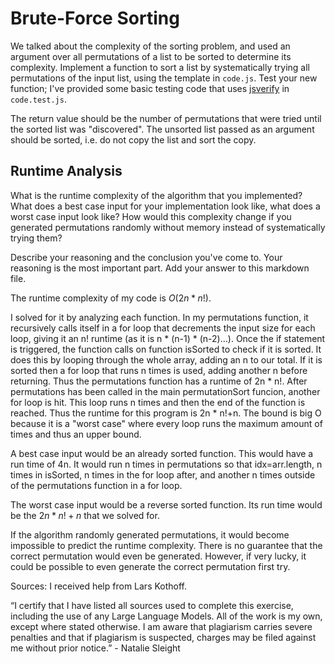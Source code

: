 # Brute-Force Sorting

We talked about the complexity of the sorting problem, and used an argument over
all permutations of a list to be sorted to determine its complexity. Implement
a function to sort a list by systematically trying all permutations of the input
list, using the template in `code.js`. Test your new function; I've provided
some basic testing code that uses [jsverify](https://jsverify.github.io/) in
`code.test.js`.

The return value should be the number of permutations that were tried until the
sorted list was "discovered". The unsorted list passed as an argument should be
sorted, i.e. do not copy the list and sort the copy.

## Runtime Analysis

What is the runtime complexity of the algorithm that you implemented? What does
a best case input for your implementation look like, what does a worst case
input look like? How would this complexity change if you generated permutations
randomly without memory instead of systematically trying them?

Describe your reasoning and the conclusion you've come to. Your reasoning is the
most important part. Add your answer to this markdown file.

The runtime complexity of my code is $O(2n*n!)$. 

I solved for it by analyzing each function. In my permutations function, it recursively calls itself in a for loop that decrements the input size for each loop, giving it an n! runtime (as it is n * (n-1) * (n-2)...). Once the if statement is triggered, the function calls on function isSorted to check if it is sorted. It does this by looping through the whole array, adding an n to our total. If it is sorted then a for loop that runs n times is used, adding another n before returning. Thus the permutations function has a runtime of 2n * n!. After permutations has been called in the main permutationSort funcion, another for loop is hit. This loop runs n times and then the end of the function is reached. Thus the runtime for this program is 2n * n!+n. The bound is big O because it is a "worst case" where every loop runs the maximum amount of times and thus an upper bound. 

A best case input would be an already sorted function. This would have a run time of 4n. It would run n times in permutations so that idx=arr.length, n times in isSorted, n times in the for loop after, and another n times outside of the permutations function in a for loop.

The worst case input would be a reverse sorted function. Its run time would be the $2n*n!+n$ that we solved for.

If the algorithm randomly generated permutations, it would become impossible to predict the runtime complexity. There is no guarantee that the correct permutation would even be generated. However, if very lucky, it could be possible to even generate the correct permutation first try. 

Sources: I received help from Lars Kothoff. 

“I certify that I have listed all sources used to complete this exercise, including the use of any Large Language Models. All of the work is my own, except where stated otherwise. I am aware that plagiarism carries severe penalties and that if plagiarism is suspected, charges may be filed against me without prior notice.” - Natalie Sleight
